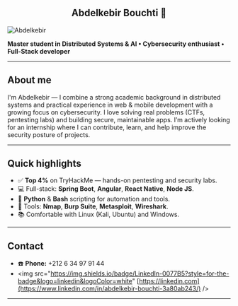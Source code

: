 <h2 align="center">Abdelkebir Bouchti 👋</h2>


<img src="https://tryhackme-badges.s3.amazonaws.com/abdlkbir.dacosta.png" alt="Abdelkebir" />


**Master student in Distributed Systems & AI • Cybersecurity enthusiast • Full-Stack developer**

---

## About me
I'm Abdelkebir — I combine a strong academic background in distributed systems and practical experience in web & mobile development with a growing focus on cybersecurity. I love solving real problems (CTFs, pentesting labs) and building secure, maintainable apps. I’m actively looking for an internship where I can contribute, learn, and help improve the security posture of projects. 

---

## Quick highlights
- ✅ **Top 4%** on TryHackMe — hands-on pentesting and security labs.  
- 💻 Full-stack: **Spring Boot**, **Angular**, **React Native**, **Node JS**.  
- 🐍 **Python** & **Bash** scripting for automation and tools.  
- 🔧 Tools: **Nmap**, **Burp Suite**, **Metasploit**, **Wireshark**.  
- 📚 Comfortable with Linux (Kali, Ubuntu) and Windows.

---

## Contact
- ☎️ **Phone:** +212 6 34 97 91 44   
- <img src="https://img.shields.io/badge/LinkedIn-0077B5?style=for-the-badge&logo=linkedin&logoColor=white" [https://linkedin.com](https://www.linkedin.com/in/abdelkebir-bouchti-3a80ab243/) />

---
